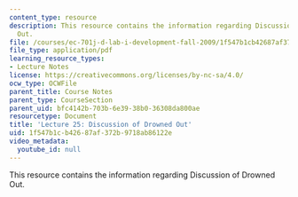 ```yaml
---
content_type: resource
description: This resource contains the information regarding Discussion of Drowned
  Out.
file: /courses/ec-701j-d-lab-i-development-fall-2009/1f547b1cb42687af372b9718ab86122e_MITEC_701JF09_lec25_nb.pdf
file_type: application/pdf
learning_resource_types:
- Lecture Notes
license: https://creativecommons.org/licenses/by-nc-sa/4.0/
ocw_type: OCWFile
parent_title: Course Notes
parent_type: CourseSection
parent_uid: bfc4142b-703b-6e39-38b0-36308da800ae
resourcetype: Document
title: 'Lecture 25: Discussion of Drowned Out'
uid: 1f547b1c-b426-87af-372b-9718ab86122e
video_metadata:
  youtube_id: null
---
```

This resource contains the information regarding Discussion of Drowned Out.